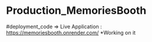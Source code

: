 # Production_MemoriesBooth
#deployment_code
=> Live Application :  https://memoriesbooth.onrender.com/
*Working on it
